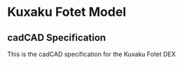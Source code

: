 # Kuxaku Fotet Model
## cadCAD Specification
This is the cadCAD specification for the Kuxaku Fotet DEX
